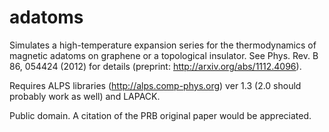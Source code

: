 adatoms
=======

Simulates a high-temperature expansion series for the thermodynamics of magnetic adatoms on graphene or a topological insulator. See Phys. Rev. B 86, 054424 (2012) for details (preprint: http://arxiv.org/abs/1112.4096).

Requires ALPS libraries (http://alps.comp-phys.org) ver 1.3 (2.0 should probably work as well) and LAPACK.  
 
Public domain.
A citation of the PRB original paper would be appreciated.

